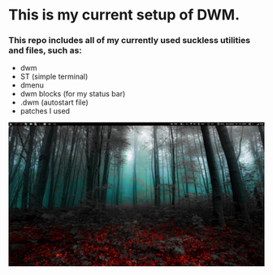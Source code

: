 # This is my current setup of DWM.
### This repo includes all of my currently used suckless utilities and files, such as:
* dwm
* ST (simple terminal)
* dmenu
* dwm blocks (for my status bar)
* .dwm (autostart file)
* patches I used

![](dwmscrot.png)
